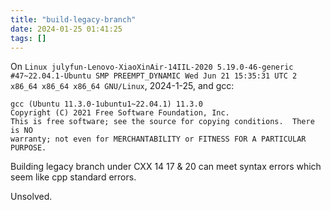 ```yaml
---
title: "build-legacy-branch"
date: 2024-01-25 01:41:25
tags: []
---
```

On `Linux julyfun-Lenovo-XiaoXinAir-14IIL-2020 5.19.0-46-generic #47~22.04.1-Ubuntu SMP PREEMPT_DYNAMIC Wed Jun 21 15:35:31 UTC 2 x86_64 x86_64 x86_64 GNU/Linux`, 2024-1-25, and gcc:

```
gcc (Ubuntu 11.3.0-1ubuntu1~22.04.1) 11.3.0
Copyright (C) 2021 Free Software Foundation, Inc.
This is free software; see the source for copying conditions.  There is NO
warranty; not even for MERCHANTABILITY or FITNESS FOR A PARTICULAR PURPOSE.
```

Building legacy branch under CXX 14 17 & 20 can meet syntax errors which seem like cpp standard errors.

Unsolved.

